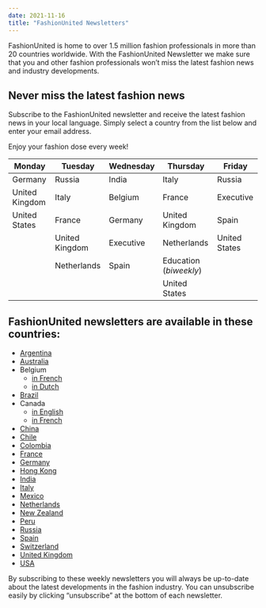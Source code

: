 ```yaml
---
date: 2021-11-16
title: "FashionUnited Newsletters"
---
```


FashionUnited is home to over 1.5 million fashion professionals in more than 20 countries worldwide. With the FashionUnited Newsletter we make sure that you and other fashion professionals won’t miss the latest fashion news and industry developments.

## Never miss the latest fashion news

Subscribe to the FashionUnited newsletter and receive the latest fashion news in your local language. Simply select a country from the list below and enter your email address. 

Enjoy your fashion dose every week!

| Monday | Tuesday | Wednesday | Thursday | Friday |
|----|-----|------|------|------|
| Germany  | Russia  | India  | Italy  |  Russia |
| United Kingdom  | Italy  |  Belgium | France | Executive |
| United States  | France  | Germany  |  United Kingdom | Spain  |
|   | United Kingdom  |  Executive | Netherlands  | United States  |
|   | Netherlands  | Spain  | Education (_biweekly_)  |   |
|   |   |   | United States  |   |

## FashionUnited newsletters are available in these countries:

- [Argentina](https://fashionunited.com.ar/newsletter/suscripcion-al-boletin-de-noticias/)
- [Australia](https://au.fashionunited.com/newsletter/subscribe/)
- Belgium
    - [in French](https://fashionunited.be/fr/newsletter/abonnement/)
    - [in Dutch](https://fashionunited.be/newsletter/aanmelden-nieuwsbrief/)
- [Brazil](https://fashionunited.com.br/newsletter/registrar/)
- Canada
    - [in English](https://fashionunited.ca/newsletter/subscribe/)
    - [in French](https://fashionunited.ca/newsletter/fr/abonnement/)
- [China](https://fashionunited.cn/news/newsletter-subscribe/2014121530)
- [Chile](https://fashionunited.cl/newsletter/suscripcion-al-boletin-de-noticias/)
- [Colombia](https://fashionunited.co/newsletter/suscripcion-al-boletin-de-noticias/)
- [France](https://fashionunited.fr/newsletter/abonnement/)
- [Germany](https://fashionunited.de/newsletter/beschreibung/)
- [Hong Kong](https://fashionunited.hk/newsletter/subscribe/)
- [India](https://fashionunited.in/newsletter/subscribe/)
- [Italy](https://fashionunited.it/newsletter/abbonamento/)
- [Mexico](https://fashionunited.mx/newsletter/suscripcion-al-boletin-de-noticias/)
- [Netherlands](https://fashionunited.nl/newsletter/aanmelden-nieuwsbrief/)
- [New Zealand](https://fashionunited.nz/newsletter/subscribe/)
- [Peru](https://fashionunited.com.pe/newsletter/suscripcion-al-boletin-de-noticias/)
- [Russia](https://fashionunited.ru/newsletter/podpiska-na-rassylku/)
- [Spain](https://fashionunited.es/newsletter/suscripcion-al-boletin-de-noticias/)
- [Switzerland](https://fashionunited.ch/newsletter/beschreibung/)
- [United Kingdom](https://fashionunited.uk/newsletter/subscribe/)
- [USA](https://fashionunited.com/newsletter/subscribe/)

By subscribing to these weekly newsletters you will always be up-to-date about the latest developments in the fashion industry. You can unsubscribe easily by clicking “unsubscribe” at the bottom of each newsletter.